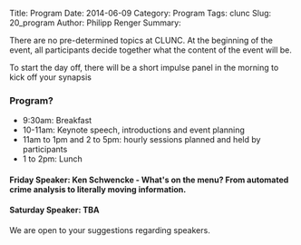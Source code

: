 Title: Program
Date: 2014-06-09
Category: Program
Tags: clunc
Slug: 20_program
Author: Philipp Renger
Summary: 

There are no pre-determined topics at CLUNC. At the beginning of the event, all participants decide together what the content of the event will be.

To start the day off, there will be a short impulse panel in the morning to kick off your synapsis

### Program?
* 9:30am: Breakfast 
* 10-11am: Keynote speech, introductions and event planning
* 11am to 1pm and 2 to 5pm:  hourly sessions planned and held by participants
* 1 to 2pm: Lunch 



#### Friday Speaker: Ken Schwencke - What's on the menu? From automated crime analysis to literally moving information. 

#### Saturday Speaker: TBA

We are open to your suggestions regarding speakers.

